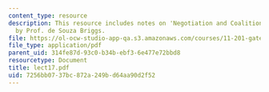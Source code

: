 ```yaml
---
content_type: resource
description: This resource includes notes on 'Negotiation and Coalition Building Skills'
  by Prof. de Souza Briggs.
file: https://ol-ocw-studio-app-qa.s3.amazonaws.com/courses/11-201-gateway-planning-action-fall-2005/7256bb0737bc872a249bd64aa90d2f52_lect17.pdf
file_type: application/pdf
parent_uid: 314fe87d-93c0-b34b-ebf3-6e477e72bbd8
resourcetype: Document
title: lect17.pdf
uid: 7256bb07-37bc-872a-249b-d64aa90d2f52
---
```

